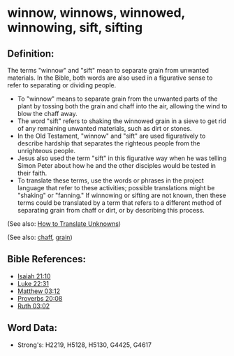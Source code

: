 # winnow, winnows, winnowed, winnowing, sift, sifting #

## Definition: ##

The terms "winnow" and "sift" mean to separate grain from unwanted materials. In the Bible, both words are also used in a figurative sense to refer to separating or dividing people.

* To "winnow" means to separate grain from the unwanted parts of the plant by tossing both the grain and chaff into the air, allowing the wind to blow the chaff away.
* The word "sift" refers to shaking the winnowed grain in a sieve to get rid of any remaining unwanted materials, such as dirt or stones.
* In the Old Testament, "winnow" and "sift" are used figuratively to describe hardship that separates the righteous people from the unrighteous people.
* Jesus also used the term "sift" in this figurative way when he was telling Simon Peter about how he and the other disciples would be tested in their faith.
* To translate these terms, use the words or phrases in the project language that refer to these activities; possible translations might be "shaking" or "fanning." If winnowing or sifting are not known, then these terms could be translated by a term that refers to a different method of separating grain from chaff or dirt, or by describing this process.

(See also: [How to Translate Unknowns](rc://en/ta/man/translate/translate-unknown))

(See also: [chaff](../other/chaff.md), [grain](../other/grain.md))

## Bible References: ##

* [Isaiah 21:10](rc://en/tn/help/isa/21/10)
* [Luke 22:31](rc://en/tn/help/luk/22/31)
* [Matthew 03:12](rc://en/tn/help/mat/03/12)
* [Proverbs 20:08](rc://en/tn/help/pro/20/08)
* [Ruth 03:02](rc://en/tn/help/rut/03/02)

## Word Data: ##

* Strong's: H2219, H5128, H5130, G4425, G4617
